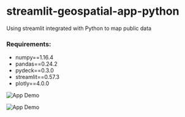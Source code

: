 # streamlit-geospatial-app-python
Using streamlit integrated with Python to map public data


### Requirements:
- numpy==1.16.4
- pandas==0.24.2
- pydeck==0.3.0
- streamlit==0.57.3
- plotly==4.0.0


![App Demo](NYC_app.gif)




![App Demo](NYC_app_1.gif)
